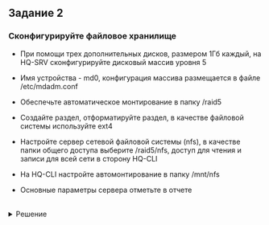 ## Задание 2

### Сконфигурируйте файловое хранилище

- При помощи трех дополнительных дисков, размером 1Гб каждый, на HQ-SRV сконфигурируйте дисковый массив уровня 5

- Имя устройства - md0, конфигурация массива размещается в файле /etc/mdadm.conf

- Обеспечьте автоматическое монтирование в папку /raid5

- Создайте раздел, отформатируйте раздел, в качестве файловой системы используйте ext4

- Настройте сервер сетевой файловой системы (nfs), в качестве папки общего доступа выберите /raid5/nfs, доступ для чтения и записи для всей сети в сторону HQ-CLI

- На HQ-CLI настройте автомонтирование в папку /mnt/nfs

- Основные параметры сервера отметьте в отчете

<br/>

<details>
<summary>Решение</summary>
<br/>

#### Создание RAID

Просматриваем имена добавленных дисков:
```yml
lsblk
```
> Вывод:
> ```yml
> sdb  8:16  0  1G  0  disk
> sdc  8:32  0  1G  0  disk
> sdd  8:48  0  1G  0  disk
> ```

<br/>

Обнуляем суперблоки для добавленных дисков:
```yml
mdadm --zero-superblock --force /dev/sd{b,c,d}
```
> Вывод:
> ```yml
> mdadm: Unrecongised md component device - /dev/sdx
> ```
> > Гласит о том, что диски не использовались ранее для **RAID**

<br/>

Удаляем старые метаданные и подпись на дисках:
```yml
wipefs --all --force /dev/sd{b,c,d}
```

<br/>

Создаем **RAID**:
```yml
mdadm --create /dev/md0 -l 5 -n 3 /dev/sd{b,c,d}
```
> **/dev/md0** - название RAID после сборки
>
> **-l 5** - уровень RAID
>
> **-n 3** - количество дисков, из которых собирается массив
>
> **/dev/sd{b,c,d}** - диски, из которых выполняется сборка

<br/>

Проверяем:
```yml
lsblk
```
> Вывод:
> ```yml
> sdb  8:16  0  1G  0  disk
>   md0  9:0  0  2G  0  raid5
> sdc  8:32  0  1G  0  disk
>   md0  9:0  0  2G  0  raid5
> sdd  8:48  0  1G  0  disk
>   md0  9:0  0  2G  0  raid5
> ```

<br/>

Создаем файловую систему из созданного **RAID**:
```yml
mkfs -t ext4 /dev/md0
```

<br/>

#### Создание файла `mdadm.conf`

Создаем директорию для файла:
```yml
mkdir /etc/mdadm
```

<br/>

Заполняем файл информацией:
```yml
echo "DEVICE partitions" > /etc/mdadm/mdadm.conf
```
```yml
mdadm --detail --scan | awk '/ARRAY/ {print}' >> /etc/mdadm/mdadm.conf
```

<br/>

#### Создание файловой системы и монтирование RAID-массива

Создаем директорию для монтирования массива:
```yml
mkdir /mnt/raid5
```

<br/>

Добавляем строку в **`/etc/fstab`**:
```yml
/dev/md0  /mnt/raid5  ext4  defaults  0  0
```

<br/>

Монтируем:
```yml
mount -a
```

<br/>

Проверяем монтирование:
```yml
df -h
```
> Вывод:
> ```yml
> /dev/md0  2.0G  24K  1.9G  1%  /mnt/raid5
> ```

<br/>

#### Настройка NFS

Устанавливаем пакеты для **NFS-сервера**:
```yml
apt-get install -y nfs-{server,utils}
```

<br/>

Создаем директорию для общего доступа:
```yml
mkdir /mnt/raid5/nfs
```

<br/>

Выдаем права на чтение и запись этой директории:
```yml
chmod 766 /mnt/raid5/nfs
```

<br/>

Добавляем строку в **`/etc/exports`**:
```yml
mcedit /etc/exports
```
```yml
/mnt/raid5/nfs 192.168.200.0/28(rw,no_root_squash)
```
> **/mnt/raid5/nfs** - общий ресурс
>
> **192.168.200.0/28** - клиентская сеть, которой разрешено монтирование общего ресурса. Надо будет сменить на ip вашей клиентской(см. по заданию) сети.
>
> **rw** — разрешены чтение и запись
>
> **no_root_squash** — отключение ограничения прав **root**

<br/>

Экспортируем файловую систему, которую прописали ранее:
```yml
exportfs -arv
```
> **-a** - экспортировать все указанные каталоги
>
> **-r** - повторный экспорт всех каталогов, синхронизируя **/var/lib/nfs/etab** с **/etc/exports** и файлами в **/etc/exports.d**
>
> **-v** - подробный вывод

<br/>

Запускаем и добавляем в автозагрузку **NFS-сервер**:
```yml
systemctl enable --now nfs-server
```

<br/>

#### Настройка клиента

Устанавливаем требуемые пакеты для **NFS-клиента**:
```yml
apt-get update && apt-get install -y nfs-{utils,clients}
```

<br/>

Создаем директорию для общего ресурса:
```yml
mkdir /mnt/nfs
```

<br/>

Выдаем права этой директории:
```yml
chmod 777 /mnt/nfs
```

<br/>

Добавляем строку в **`/etc/fstab`** для автоматического монтирования общего ресурса:
```yml
mcedit /etc/fstab
```
```yml
192.168.100.62:/mnt/raid5/nfs  /mnt/nfs  nfs  defaults  0  0
```
> **192.168.100.62** - здесь надо будет написать ip устройсва на котором натраивается raid массив(в этом примере это HQ-SRV).

<br/>

Монтируем общий ресурс:
```yml
mount -a
```

<br/>

Проверяем монтирование:
```yml
df -h
```
> Вывод:
> ```yml
> 192.168.100.62:/mnt/raid5/nfs  2,0G  0  1,9G  0%  /mnt/nfs
> ```
> В выводе должен появится ваш ip, который вы писали пунктом выше.
</details>

<br/>
